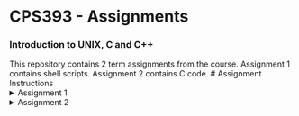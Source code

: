 # CPS393 - Assignments
<h3>Introduction to UNIX, C and C++</h3>
This repository contains 2 term assignments from the course.
Assignment 1 contains shell scripts.
Assignment 2 contains C code.
 # Assignment Instructions
<details>
<summary>
Assignment 1
</summary>
<br>
<pre>
CPS393 Assignment 1

You can view this file in a number of ways:
just look at this raw html (e.g, cat, more, vim, etc)
copy this file into your public_html and view it with a GUI browser (e.g., Firefox, IE)
use a text-based browser in a shell (e.g., lynx, sensible-browser, www-browser)
from a GUI desktop, use a GUI browser to view the file directly
Any changes/clarifications to this assignment will be given in file addendum.txt in directory /usr/courses/cps393/dwoit/assignment/assign1/

Part a:
Write a bash shell program named assign1a.sh that uses only environment variables, pipes and bash commands that exist on the CS moons. You may use bash commands we studied in class, such as clear, echo, grep, etc. You may also use other moon bash commands if necessary, such as: hostname, last, id, hostnamectl. Do NOT use temporary files (use pipes instead).
The environment variable $LOGNAME will be useful.

When I ran the program (I am user dwoit) in early August, on thebe, my program cleared the screen, and then produced the output below, (the part including, and between, the lines of dashes.)
Note that your program should output plain text, with NO color changes. The red color below is used only to identify those parts of your output that should NOT be hardcoded. Note that your program should also clear the screen before displaying its output.

"-------------------------------------------------------------------------------
This machine is thebe.
7 users have logged into thebe since Thu Aug 1; they are:
aabhari,amirul,dwoit,iwoungan,mes,neshel,s4ghaffa.
Thebe is at IP Address 141.117.57.46 and is running Operating System Ubuntu 16.04.6 LTS.
You are dwoit, and you have logged in 2 times since Thu Aug 1.
"-------------------------------------------------------------------------------

IMPORTANT:
Your program must use only variables, pipes, and bash shell commands.
Your program must not use non-bash-command code, such as C, Python, Java, etc.

NON-HARDCODED PARTS:
Several items must be detected by your program, and NOT hardcoded. As noted above, these are shown above in red, but your program should NOT colorize output:
All occurrences of the machine name (thebe, Thebe).
The number of users. i.e., the "7" above should vary according to when assign1a.sh is run.
The date. This must be the date /var/log/wtmp begins (this date is given in the final line printed by the "last" command).
The list of users who have logged in since that date (as printed by the "last" command).
The IP address
The Operating System
The login name of the user running assign1a.sh (dwoit when professor ran hers, but NOT HARDCODED). Your program must detect the name of the user. Thus, if dmason ran dwoit's assign1a.sh, the program would print "You are dmason, ...", even though assign1a.sh is dwoit's program, is in dwoit's filespace, and is owned by dwoit.
The number of times that user has logged in since the start date (this is the number of lines for that user in last's output.) Note that "user" is the user running the program, not necessarily the program's owner.
The parts of the output above shown in red font should NOT be hardcoded. The parts of the output above shown in normal (non-red) font should be hardcoded. For example, these strings MUST be hardcoded:
"-------------------------------------------------------------------------------"
"This machine is "
" users have logged into "
"since" 
"; they are:"
etc.


Part b:
Write a shell program named assign1b.sh that uses a find command to display the following:
files in the filesystem in and under directory /usr/courses/cps393/dwoit/courseNotes/
whose name ends in .h but whose name does NOT contain the lower-case letter t
and who are in group cps393
and have been accessed less than 75 days ago

Your program should display the files using ls -dils format. This is a format similar to that of ls -l. You can search for the string ls -dils format in the find man page to discover an appropriate option to use in your find command.
Your program should redirect stdout, so that any messages to stdout are not displayed.
Your program should use just a single find command to accomplish its task; do not use pipes, other linux commands, such as ls, etc.
When dwoit ran assign1b.sh on thebe on August 20, it produced the output below.
However, your output may differ because of your environment.

  6696735      4 -rw-r--r--   1 dwoit    cps393         98 Feb 28  2014 /usr/courses/cps393/dwoit/courseNotes/Programs/c/c1/myfuncs.h
  4691378      0 -rw-r--r--   1 dwoit    cps393         29 Aug 20 11:37 /usr/courses/cps393/dwoit/courseNotes/Programs/c/c1/f.h
  9742091      4 -rw-------   1 dwoit    cps393        841 Mar 27  2014 /usr/courses/cps393/dwoit/courseNotes/Programs/c/c3/kennelClub/KClub.h
  2846471      4 -rw-r--r--   1 dwoit    cps393        154 Aug 20 11:37 /usr/courses/cps393/dwoit/courseNotes/Programs/c/c4/add.h
  2846482      4 -rw-r--r--   1 dwoit    cps393        106 Aug 20 11:37 /usr/courses/cps393/dwoit/courseNotes/Programs/c/c4/hideADT/complex.h

CHEATING
There are hundreds of ways to code these shell programs. If your code is too similar to another student's code, you will both receive zero and be reported for cheating.

SUBMIT
Submit your two programs using the cps393 submit program.
To Submit: submit-cps393dwoit filename
To Check what you've submitted: check-submit-cps393dwoit
To Check your Marks: use D2L

If the submit programs are not in your path, you can use their absolute path name, as in:
/usr/courses/bin/x86_64/submit-cps393dwoit filename
</pre>
</details>
<details>
<summary>
Assignment 2
</summary>
<br>
<pre>
CPS393 Assignment 2 W19

Any changes/clarifications to this assignment will be given in file addendum.txt in 
directory /usr/courses/cps393/dwoit/assignment/assign2/
It is your responsibility to continue to check addendum.txt up until your final
submission, and modify your code accordingly, if necessary. 

Consider,X, a (mathematical) vector with n items, where each item is
of type double, and where n is in [1-9].
     X=[v1,v2, ... vn]
X's length, N, is defined as: 
     N=sqrt(v1**2 + v2**2 + ... + vn**2), where "x**2" denotes x squared
X normalized is defined as:
     [v1/N, v2/N, ... vn/N]

Write a C program that reads various vectors from stdin,
normalizes them, and prints them on stdout, one at a time. 
Your program terminates when user enters 0 or EOF (see below).

Correct user input is as follows:

  -A vector is entered by entering an integer indicating its number 
   of items, followed by at least one space (and possibly more whitespace), 
   followed by the actual items, followed by <enter>. Vector items are 
   separated by whitespace (possibly including <enter>). 
   e.g., the following 2 lines show how the user could input vectors 
   [ 3.4, 24.8, 8.0, -6, 22 ] and [ 99, 107 ]: 
   5 3.4 24.8 8.0 -6 22
   2 +99 107
  -Note that a vector may be split over multiple lines. e.g., a user might 
   enter vector [33.4, -6, -2, 6] as follows:
   4 33.4
   -6
   -2 6
  -When the user enters a line starting with 0 (zero), the program 
   terminates. The program also terminates when the end of input is
   reached (EOF, which is ctrl-d).
  -If the user enters more items on a line than the initial integer indicated, 
   the program ignores the extra items on that line.
  -If the user enters too few items on a line than the initial integer
   indicated, the program finds the remaining items on subsequent line(s).
  -If the program is starting to read the next input vector, but finds something 
   other than an integer as the first item on the line, or an integer not in 
   [1-9], then the program:
     -prints "BAD INPUT" on stderr, 
     -ignores the rest of this input line,
     -continues on to read the next line (assumed to be the start of the next 
      input vector)
  -If the user enters invalid characters in the item list, such as commas, or
   or non-digit characters (with the exception of '.', '+', '-', as appropriate), 
   then the program behaves as above, i.e.: 
     -prints "BAD INPUT" on stderr, 
     -ignores the rest of this input line,
     -continues on to read the next line (assumed to be the start of the next
      input vector).

Your program must:
  -Use a C array to hold a vector. 
  -Use #define macros as appropriate, e.g., for maximum items, exit codes, etc.
  -Make good use of functions, e.g., for normalizing, printing vector, reading 
   vector, etc.
  -NOT use global variables
  -Consist of files named assign2main.c, assign2funcs.c assign2funcs.h, with
   appropriate contents
  -For each vector, print "VECTOR: " followed by the input vector, followed 
   by "NORMALIZED: " followed by that vector normalized, followed by newline
  -Print vectors enclosed in square brackets, with commas and spaces as
   follows: [ 1.200, 9.000 -3.214 ]
  -Exit with 0 if there was no bad input, and with 1 if any input was bad.

Below is an example of running the C program. Your output should look identical:
>assign2
3 1 2 3
VECTOR: [ 1.000, 2.000, 3.000 ] NORMALIZED: [ 0.267, 0.535, 0.802 ]
4 -9 2.2 -0.765 2222
VECTOR: [ -9.000, 2.200, -0.765, 2222.000 ] NORMALIZED: [ -0.004, 0.001, -0.000, 1.000 ]
3 1 2 3 4 5 6
VECTOR: [ 1.000, 2.000, 3.000 ] NORMALIZED: [ 0.267, 0.535, 0.802 ]
2 -9 +10
VECTOR: [ -9.000, 10.000 ] NORMALIZED: [ -0.669, 0.743 ]
4xyz 1 2 3 4
BAD INPUT
3 1 
2 3
VECTOR: [ 1.000, 2.000, 3.000 ] NORMALIZED: [ 0.267, 0.535, 0.802 ]
3 1 xx 4
BAD INPUT
11 1 2 3 4 5 6 7 8 9 9 9
BAD INPUT
3 1 2 3
VECTOR: [ 1.000, 2.000, 3.000 ] NORMALIZED: [ 0.267, 0.535, 0.802 ]
0
>
echo $?
1
>assign2
3 1 2 3
VECTOR: [ 1.000, 2.000, 3.000 ] NORMALIZED: [ 0.267, 0.535, 0.802 ]
0
>
echo $?
0
>

SUBMIT
------
Submit your 3 files. See assignment 1 for submit instructions.

DOCUMENTATION
-------------
See /usr/courses/cps393/dwoit/labs/doc.txt

MARKING (20 marks)
-------
4   documentation, including
      comments (appropriate; not over-done, etc.)
      style (indenting, etc.)
      naming (meaningful variable, function, macro names, etc.)
2   modularization (good use of functions and macros)
4   handles good input as required (e.g., split line input, too many items on line,
         items such as +10.2 or -5)
4   handles all kinds of invalid input appropriately
2   exit codes and termination (with EOF or 0-length vector) 
4   output on stdout and stderr, as/when required

From overall score, subtract these
-2   the files not named correctly or not included appropriately
-4   global variables
-4   certification missing
-20  did not follow directions (called python code, etc.)
</pre>
</details>
